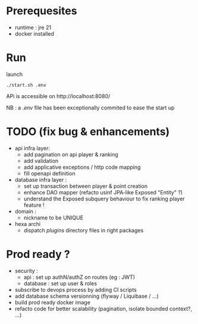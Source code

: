 # Prerequesites
- runtime : jre 21
- docker installed

# Run
launch 
```
./start.sh .env
```
APi is accessible on http://localhost:8080/ 

NB : a _.env_ file has been exceptionally commited to ease the start up  

# TODO (fix bug & enhancements)

- api infra layer: 
  - add pagination on api player & ranking
  - add validation
  - add applicative exceptions / http code mapping
  - fill openapi definition
- database infra layer : 
  - set up transaction between player & point creation
  - enhance DAO mapper (refacto usinf JPA-like Exposed "Entity" ?)
  - understand the Exposed subquery behaviour to fix ranking player feature !
- domain : 
  - nickname to be UNIQUE
- hexa archi 
  - dispatch _plugins_ directory files in right packages



# Prod ready ? 
- security : 
  - api : set up authN/authZ on routes (eg : JWT)
  - database : set up user & roles
- subscribe to devops process by adding CI scripts
- add database schema versionning (flyway / Liquibase / ...)
- build prod ready docker image
- refacto code for better scalability (pagination, isolate bounded context?, ...) 

